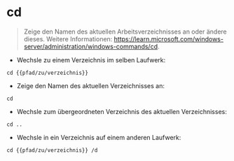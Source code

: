 # cd

> Zeige den Namen des aktuellen Arbeitsverzeichnisses an oder ändere dieses.
> Weitere Informationen: <https://learn.microsoft.com/windows-server/administration/windows-commands/cd>.

- Wechsle zu einem Verzeichnis im selben Laufwerk:

`cd {{pfad/zu/verzeichnis}}`

- Zeige den Namen des aktuellen Verzeichnisses an:

`cd`

- Wechsle zum übergeordneten Verzeichnis des aktuellen Verzeichnisses:

`cd ..`

- Wechsle in ein Verzeichnis auf einem anderen Laufwerk:

`cd {{pfad/zu/verzeichnis}} /d`
